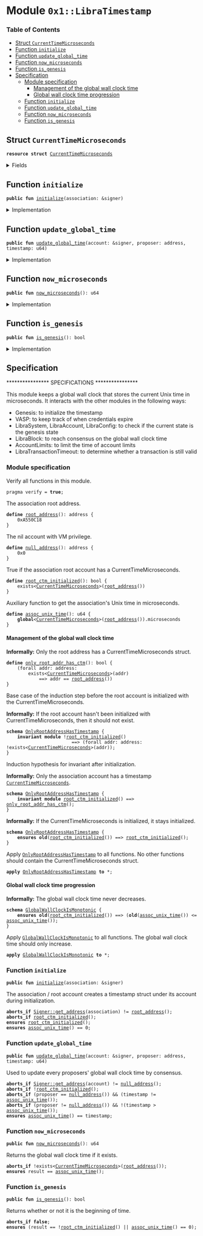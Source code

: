 
<a name="0x1_LibraTimestamp"></a>

# Module `0x1::LibraTimestamp`

### Table of Contents

-  [Struct `CurrentTimeMicroseconds`](#0x1_LibraTimestamp_CurrentTimeMicroseconds)
-  [Function `initialize`](#0x1_LibraTimestamp_initialize)
-  [Function `update_global_time`](#0x1_LibraTimestamp_update_global_time)
-  [Function `now_microseconds`](#0x1_LibraTimestamp_now_microseconds)
-  [Function `is_genesis`](#0x1_LibraTimestamp_is_genesis)
-  [Specification](#0x1_LibraTimestamp_Specification)
    -  [Module specification](#0x1_LibraTimestamp_@Module_specification)
        -  [Management of the global wall clock time](#0x1_LibraTimestamp_@Management_of_the_global_wall_clock_time)
        -  [Global wall clock time progression](#0x1_LibraTimestamp_@Global_wall_clock_time_progression)
    -  [Function `initialize`](#0x1_LibraTimestamp_Specification_initialize)
    -  [Function `update_global_time`](#0x1_LibraTimestamp_Specification_update_global_time)
    -  [Function `now_microseconds`](#0x1_LibraTimestamp_Specification_now_microseconds)
    -  [Function `is_genesis`](#0x1_LibraTimestamp_Specification_is_genesis)



<a name="0x1_LibraTimestamp_CurrentTimeMicroseconds"></a>

## Struct `CurrentTimeMicroseconds`



<pre><code><b>resource</b> <b>struct</b> <a href="#0x1_LibraTimestamp_CurrentTimeMicroseconds">CurrentTimeMicroseconds</a>
</code></pre>



<details>
<summary>Fields</summary>


<dl>
<dt>

<code>microseconds: u64</code>
</dt>
<dd>

</dd>
</dl>


</details>

<a name="0x1_LibraTimestamp_initialize"></a>

## Function `initialize`



<pre><code><b>public</b> <b>fun</b> <a href="#0x1_LibraTimestamp_initialize">initialize</a>(association: &signer)
</code></pre>



<details>
<summary>Implementation</summary>


<pre><code><b>public</b> <b>fun</b> <a href="#0x1_LibraTimestamp_initialize">initialize</a>(association: &signer) {
    // Operational constraint, only callable by the Association address
    <b>assert</b>(<a href="Signer.md#0x1_Signer_address_of">Signer::address_of</a>(association) == <a href="CoreAddresses.md#0x1_CoreAddresses_ASSOCIATION_ROOT_ADDRESS">CoreAddresses::ASSOCIATION_ROOT_ADDRESS</a>(), 1);

    // TODO: Should the initialized value be passed in <b>to</b> genesis?
    <b>let</b> timer = <a href="#0x1_LibraTimestamp_CurrentTimeMicroseconds">CurrentTimeMicroseconds</a> { microseconds: 0 };
    move_to(association, timer);
}
</code></pre>



</details>

<a name="0x1_LibraTimestamp_update_global_time"></a>

## Function `update_global_time`



<pre><code><b>public</b> <b>fun</b> <a href="#0x1_LibraTimestamp_update_global_time">update_global_time</a>(account: &signer, proposer: address, timestamp: u64)
</code></pre>



<details>
<summary>Implementation</summary>


<pre><code><b>public</b> <b>fun</b> <a href="#0x1_LibraTimestamp_update_global_time">update_global_time</a>(
    account: &signer,
    proposer: address,
    timestamp: u64
) <b>acquires</b> <a href="#0x1_LibraTimestamp_CurrentTimeMicroseconds">CurrentTimeMicroseconds</a> {
    // Can only be invoked by LibraVM privilege.
    <b>assert</b>(<a href="Signer.md#0x1_Signer_address_of">Signer::address_of</a>(account) == <a href="CoreAddresses.md#0x1_CoreAddresses_VM_RESERVED_ADDRESS">CoreAddresses::VM_RESERVED_ADDRESS</a>(), 33);

    <b>let</b> global_timer = borrow_global_mut&lt;<a href="#0x1_LibraTimestamp_CurrentTimeMicroseconds">CurrentTimeMicroseconds</a>&gt;(<a href="CoreAddresses.md#0x1_CoreAddresses_ASSOCIATION_ROOT_ADDRESS">CoreAddresses::ASSOCIATION_ROOT_ADDRESS</a>());
    <b>if</b> (proposer == <a href="CoreAddresses.md#0x1_CoreAddresses_VM_RESERVED_ADDRESS">CoreAddresses::VM_RESERVED_ADDRESS</a>()) {
        // NIL block with null address <b>as</b> proposer. Timestamp must be equal.
        <b>assert</b>(timestamp == global_timer.microseconds, 5001);
    } <b>else</b> {
        // Normal block. Time must advance
        <b>assert</b>(global_timer.microseconds &lt; timestamp, 5001);
    };
    global_timer.microseconds = timestamp;
}
</code></pre>



</details>

<a name="0x1_LibraTimestamp_now_microseconds"></a>

## Function `now_microseconds`



<pre><code><b>public</b> <b>fun</b> <a href="#0x1_LibraTimestamp_now_microseconds">now_microseconds</a>(): u64
</code></pre>



<details>
<summary>Implementation</summary>


<pre><code><b>public</b> <b>fun</b> <a href="#0x1_LibraTimestamp_now_microseconds">now_microseconds</a>(): u64 <b>acquires</b> <a href="#0x1_LibraTimestamp_CurrentTimeMicroseconds">CurrentTimeMicroseconds</a> {
    borrow_global&lt;<a href="#0x1_LibraTimestamp_CurrentTimeMicroseconds">CurrentTimeMicroseconds</a>&gt;(<a href="CoreAddresses.md#0x1_CoreAddresses_ASSOCIATION_ROOT_ADDRESS">CoreAddresses::ASSOCIATION_ROOT_ADDRESS</a>()).microseconds
}
</code></pre>



</details>

<a name="0x1_LibraTimestamp_is_genesis"></a>

## Function `is_genesis`



<pre><code><b>public</b> <b>fun</b> <a href="#0x1_LibraTimestamp_is_genesis">is_genesis</a>(): bool
</code></pre>



<details>
<summary>Implementation</summary>


<pre><code><b>public</b> <b>fun</b> <a href="#0x1_LibraTimestamp_is_genesis">is_genesis</a>(): bool <b>acquires</b> <a href="#0x1_LibraTimestamp_CurrentTimeMicroseconds">CurrentTimeMicroseconds</a> {
    !exists&lt;<a href="#0x1_LibraTimestamp_CurrentTimeMicroseconds">CurrentTimeMicroseconds</a>&gt;(<a href="CoreAddresses.md#0x1_CoreAddresses_ASSOCIATION_ROOT_ADDRESS">CoreAddresses::ASSOCIATION_ROOT_ADDRESS</a>()) || <a href="#0x1_LibraTimestamp_now_microseconds">now_microseconds</a>() == 0
}
</code></pre>



</details>

<a name="0x1_LibraTimestamp_Specification"></a>

## Specification


**************** SPECIFICATIONS ****************

This module keeps a global wall clock that stores the current Unix time in microseconds.
It interacts with the other modules in the following ways:
* Genesis: to initialize the timestamp
* VASP: to keep track of when credentials expire
* LibraSystem, LibraAccount, LibraConfig: to check if the current state is the genesis state
* LibraBlock: to reach consensus on the global wall clock time
* AccountLimits: to limit the time of account limits
* LibraTransactionTimeout: to determine whether a transaction is still valid


<a name="0x1_LibraTimestamp_@Module_specification"></a>

### Module specification


Verify all functions in this module.


<pre><code>pragma verify = <b>true</b>;
</code></pre>


The association root address.


<a name="0x1_LibraTimestamp_root_address"></a>


<pre><code><b>define</b> <a href="#0x1_LibraTimestamp_root_address">root_address</a>(): address {
    0xA550C18
}
</code></pre>


The nil account with VM privilege.


<a name="0x1_LibraTimestamp_null_address"></a>


<pre><code><b>define</b> <a href="#0x1_LibraTimestamp_null_address">null_address</a>(): address {
    0x0
}
</code></pre>


True if the association root account has a CurrentTimeMicroseconds.


<a name="0x1_LibraTimestamp_root_ctm_initialized"></a>


<pre><code><b>define</b> <a href="#0x1_LibraTimestamp_root_ctm_initialized">root_ctm_initialized</a>(): bool {
    exists&lt;<a href="#0x1_LibraTimestamp_CurrentTimeMicroseconds">CurrentTimeMicroseconds</a>&gt;(<a href="#0x1_LibraTimestamp_root_address">root_address</a>())
}
</code></pre>


Auxiliary function to get the association's Unix time in microseconds.


<a name="0x1_LibraTimestamp_assoc_unix_time"></a>


<pre><code><b>define</b> <a href="#0x1_LibraTimestamp_assoc_unix_time">assoc_unix_time</a>(): u64 {
    <b>global</b>&lt;<a href="#0x1_LibraTimestamp_CurrentTimeMicroseconds">CurrentTimeMicroseconds</a>&gt;(<a href="#0x1_LibraTimestamp_root_address">root_address</a>()).microseconds
}
</code></pre>



<a name="0x1_LibraTimestamp_@Management_of_the_global_wall_clock_time"></a>

#### Management of the global wall clock time


**Informally:** Only the root address has a CurrentTimeMicroseconds struct.


<a name="0x1_LibraTimestamp_only_root_addr_has_ctm"></a>


<pre><code><b>define</b> <a href="#0x1_LibraTimestamp_only_root_addr_has_ctm">only_root_addr_has_ctm</a>(): bool {
    (forall addr: address:
        exists&lt;<a href="#0x1_LibraTimestamp_CurrentTimeMicroseconds">CurrentTimeMicroseconds</a>&gt;(addr)
            ==&gt; addr == <a href="#0x1_LibraTimestamp_root_address">root_address</a>())
}
</code></pre>




<a name="0x1_LibraTimestamp_OnlyRootAddressHasTimestamp"></a>

Base case of the induction step before the root
account is initialized with the CurrentTimeMicroseconds.

**Informally:** If the root account hasn't been initialized with
CurrentTimeMicroseconds, then it should not exist.


<pre><code><b>schema</b> <a href="#0x1_LibraTimestamp_OnlyRootAddressHasTimestamp">OnlyRootAddressHasTimestamp</a> {
    <b>invariant</b> <b>module</b> !<a href="#0x1_LibraTimestamp_root_ctm_initialized">root_ctm_initialized</a>()
                        ==&gt; (forall addr: address: !exists&lt;<a href="#0x1_LibraTimestamp_CurrentTimeMicroseconds">CurrentTimeMicroseconds</a>&gt;(addr));
}
</code></pre>


Induction hypothesis for invariant after initialization.

**Informally:** Only the association account has a timestamp
<code><a href="#0x1_LibraTimestamp_CurrentTimeMicroseconds">CurrentTimeMicroseconds</a></code>.


<pre><code><b>schema</b> <a href="#0x1_LibraTimestamp_OnlyRootAddressHasTimestamp">OnlyRootAddressHasTimestamp</a> {
    <b>invariant</b> <b>module</b> <a href="#0x1_LibraTimestamp_root_ctm_initialized">root_ctm_initialized</a>() ==&gt; <a href="#0x1_LibraTimestamp_only_root_addr_has_ctm">only_root_addr_has_ctm</a>();
}
</code></pre>


**Informally:** If the CurrentTimeMicroseconds is initialized, it stays initialized.


<pre><code><b>schema</b> <a href="#0x1_LibraTimestamp_OnlyRootAddressHasTimestamp">OnlyRootAddressHasTimestamp</a> {
    <b>ensures</b> <b>old</b>(<a href="#0x1_LibraTimestamp_root_ctm_initialized">root_ctm_initialized</a>()) ==&gt; <a href="#0x1_LibraTimestamp_root_ctm_initialized">root_ctm_initialized</a>();
}
</code></pre>



Apply
<code><a href="#0x1_LibraTimestamp_OnlyRootAddressHasTimestamp">OnlyRootAddressHasTimestamp</a></code> to all functions.
No other functions should contain the CurrentTimeMicroseconds struct.


<pre><code><b>apply</b> <a href="#0x1_LibraTimestamp_OnlyRootAddressHasTimestamp">OnlyRootAddressHasTimestamp</a> <b>to</b> *;
</code></pre>




<a name="0x1_LibraTimestamp_@Global_wall_clock_time_progression"></a>

#### Global wall clock time progression



<a name="0x1_LibraTimestamp_GlobalWallClockIsMonotonic"></a>

**Informally:** The global wall clock time never decreases.


<pre><code><b>schema</b> <a href="#0x1_LibraTimestamp_GlobalWallClockIsMonotonic">GlobalWallClockIsMonotonic</a> {
    <b>ensures</b> <b>old</b>(<a href="#0x1_LibraTimestamp_root_ctm_initialized">root_ctm_initialized</a>()) ==&gt; (<b>old</b>(<a href="#0x1_LibraTimestamp_assoc_unix_time">assoc_unix_time</a>()) &lt;= <a href="#0x1_LibraTimestamp_assoc_unix_time">assoc_unix_time</a>());
}
</code></pre>



Apply
<code><a href="#0x1_LibraTimestamp_GlobalWallClockIsMonotonic">GlobalWallClockIsMonotonic</a></code> to all functions.
The global wall clock time should only increase.


<pre><code><b>apply</b> <a href="#0x1_LibraTimestamp_GlobalWallClockIsMonotonic">GlobalWallClockIsMonotonic</a> <b>to</b> *;
</code></pre>




<a name="0x1_LibraTimestamp_Specification_initialize"></a>

### Function `initialize`


<pre><code><b>public</b> <b>fun</b> <a href="#0x1_LibraTimestamp_initialize">initialize</a>(association: &signer)
</code></pre>



The association / root account creates a timestamp struct
under its account during initialization.


<pre><code><b>aborts_if</b> <a href="Signer.md#0x1_Signer_get_address">Signer::get_address</a>(association) != <a href="#0x1_LibraTimestamp_root_address">root_address</a>();
<b>aborts_if</b> <a href="#0x1_LibraTimestamp_root_ctm_initialized">root_ctm_initialized</a>();
<b>ensures</b> <a href="#0x1_LibraTimestamp_root_ctm_initialized">root_ctm_initialized</a>();
<b>ensures</b> <a href="#0x1_LibraTimestamp_assoc_unix_time">assoc_unix_time</a>() == 0;
</code></pre>



<a name="0x1_LibraTimestamp_Specification_update_global_time"></a>

### Function `update_global_time`


<pre><code><b>public</b> <b>fun</b> <a href="#0x1_LibraTimestamp_update_global_time">update_global_time</a>(account: &signer, proposer: address, timestamp: u64)
</code></pre>



Used to update every proposers' global wall
clock time by consensus.


<pre><code><b>aborts_if</b> <a href="Signer.md#0x1_Signer_get_address">Signer::get_address</a>(account) != <a href="#0x1_LibraTimestamp_null_address">null_address</a>();
<b>aborts_if</b> !<a href="#0x1_LibraTimestamp_root_ctm_initialized">root_ctm_initialized</a>();
<b>aborts_if</b> (proposer == <a href="#0x1_LibraTimestamp_null_address">null_address</a>()) && (timestamp != <a href="#0x1_LibraTimestamp_assoc_unix_time">assoc_unix_time</a>());
<b>aborts_if</b> (proposer != <a href="#0x1_LibraTimestamp_null_address">null_address</a>()) && !(timestamp &gt; <a href="#0x1_LibraTimestamp_assoc_unix_time">assoc_unix_time</a>());
<b>ensures</b> <a href="#0x1_LibraTimestamp_assoc_unix_time">assoc_unix_time</a>() == timestamp;
</code></pre>



<a name="0x1_LibraTimestamp_Specification_now_microseconds"></a>

### Function `now_microseconds`


<pre><code><b>public</b> <b>fun</b> <a href="#0x1_LibraTimestamp_now_microseconds">now_microseconds</a>(): u64
</code></pre>



Returns the global wall clock time if it exists.


<pre><code><b>aborts_if</b> !exists&lt;<a href="#0x1_LibraTimestamp_CurrentTimeMicroseconds">CurrentTimeMicroseconds</a>&gt;(<a href="#0x1_LibraTimestamp_root_address">root_address</a>());
<b>ensures</b> result == <a href="#0x1_LibraTimestamp_assoc_unix_time">assoc_unix_time</a>();
</code></pre>



<a name="0x1_LibraTimestamp_Specification_is_genesis"></a>

### Function `is_genesis`


<pre><code><b>public</b> <b>fun</b> <a href="#0x1_LibraTimestamp_is_genesis">is_genesis</a>(): bool
</code></pre>



Returns whether or not it is the beginning of time.


<pre><code><b>aborts_if</b> <b>false</b>;
<b>ensures</b> (result == !<a href="#0x1_LibraTimestamp_root_ctm_initialized">root_ctm_initialized</a>() || <a href="#0x1_LibraTimestamp_assoc_unix_time">assoc_unix_time</a>() == 0);
</code></pre>
